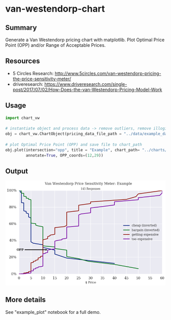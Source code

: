 # van-westendorp-chart

Summary
-----
Generate a Van Westendorp pricing chart with matplotlib. Plot Optimal Price Point (OPP) and/or Range of Acceptable Prices.

Resources
-----
* 5 Circles Research: http://www.5circles.com/van-westendorp-pricing-the-price-sensitivity-meter/
* driveresearch: https://www.driveresearch.com/single-post/2017/07/02/How-Does-the-van-Westendorp-Pricing-Model-Work

Usage
-----
``` python
import chart_vw

# instantiate object and process data -> remove outliers, remove illogical responses
obj = chart_vw.ChartObject(pricing_data_file_path = "../data/example_data.csv")

# plot Optimal Price Point (OPP) and save file to chart_path
obj.plot(intersection="opp", title = "Example", chart_path= "../charts/example_chart.png", 
         annotate=True, OPP_coords=(12,29))
```

Output
------
![Chart](https://github.com/cgerson/van-westendorp-chart/blob/master/charts/example_chart.png)


More details
------
See "example_plot" notebook for a full demo.